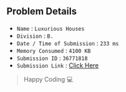 ## Problem Details 
 
- `Name`                      : `Luxurious Houses`
- `Division`                  : `B.`
- `Date / Time of Submission` : `233 ms`
- `Memory Consumed`           : `4100 KB`
- `Submission ID`             : `36771818`
- `Submission Link`           : [Click Here](http://codeforces.com/contest/581/submission/36771818)

> Happy Coding   :computer: